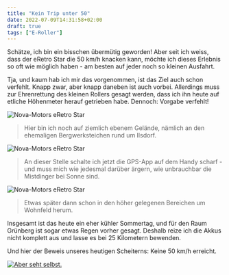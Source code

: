 ```yaml
---
title: "Kein Trip unter 50"
date: 2022-07-09T14:31:58+02:00
draft: true
tags: ["E-Roller"]
---
```

Schätze, ich bin ein bisschen übermütig geworden! Aber seit ich weiss, dass der eRetro Star die 50 km/h knacken kann, möchte ich dieses Erlebnis so oft wie möglich haben - am besten auf jeder noch so kleinen Ausfahrt.

Tja, und kaum hab ich mir das vorgenommen, ist das Ziel auch schon verfehlt. Knapp zwar, aber knapp daneben ist auch vorbei. Allerdings muss zur Ehrenrettung des kleinen Rollers gesagt werden, dass ich ihn heute auf etliche Höhenmeter herauf getrieben habe. Dennoch: Vorgabe verfehlt!


![Nova-Motors eRetro Star](../07-09-p01.jpg)
> Hier bin ich noch auf ziemlich ebenem Gelände, nämlich an den ehemaligen Bergwerksteichen rund um Ilsdorf.

![Nova-Motors eRetro Star](../07-09-p02.jpg)
> An dieser Stelle schalte ich jetzt die GPS-App auf dem Handy scharf - und muss mich wie jedesmal darüber ärgern, wie unbrauchbar die Mistdinger bei Sonne sind.

![Nova-Motors eRetro Star](../07-09-p03.jpg)
> Etwas später dann schon in den höher gelegenen Bereichen um Wohnfeld herum.

Insgesamt ist das heute ein eher kühler Sommertag, und für den Raum Grünberg ist sogar etwas Regen vorher gesagt. Deshalb reize ich die Akkus nicht komplett aus und lasse es bei 25 Kilometern bewenden.

Und hier der Beweis unseres heutigen Scheiterns: Keine 50 km/h erreicht.

[![Aber seht selbst.]()](../track_07-09.jpg)
